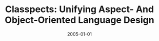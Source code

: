 ---
title: "Classpects: Unifying Aspect- And Object-Oriented Language Design"
date: 2005-01-01
venue: "27th International Conference on Software Engineering (ICSE 2005), 15-21 May 2005, St. Louis, Missouri, USA"
paperurl: https://doi.org/10.1145/1062455.1062483
authors: "Hridesh Rajan and Kevin J Sullivan"
awards: ""
---